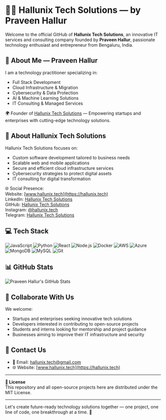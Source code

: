 # 👨‍💻 Hallunix Tech Solutions — by Praveen Hallur

Welcome to the official GitHub of **Hallunix Tech Solutions**, an innovative IT services and consulting company founded by **Praveen Hallur**, passionate technology enthusiast and entrepreneur from Bengaluru, India.

## 🧠 About Me — Praveen Hallur

I am a technology practitioner specializing in:

- Full Stack Development  
- Cloud Infrastructure & Migration  
- Cybersecurity & Data Protection  
- AI & Machine Learning Solutions  
- IT Consulting & Managed Services  

🌍 Founder of [Hallunix Tech Solutions](https://hallunix.tech) — Empowering startups and enterprises with cutting-edge technology solutions.

## 🔧 About Hallunix Tech Solutions

Hallunix Tech Solutions focuses on:

- Custom software development tailored to business needs  
- Scalable web and mobile applications  
- Secure and efficient cloud infrastructure services  
- Cybersecurity strategies to protect digital assets  
- IT consulting for digital transformation

🌐 Social Presence:  
Website: [www.hallunix.tech](https://hallunix.tech)  
LinkedIn: [Hallunix Tech Solutions](https://www.linkedin.com/company/miniprojectbytes/?viewAsMember=true)  
GitHub: [Hallunix Tech Solutions](https://github.com/hallunix-tech)  
Instagram: [@hallunix.tech](https://www.instagram.com/hallunix.tech/)  
Telegram:  [Hallunix Tech Solutions](https://t.me/Hallunix)

## 💻 Tech Stack

![JavaScript](https://img.shields.io/badge/-JavaScript-F7DF1E?style=for-the-badge&logo=javascript&logoColor=black)
![Python](https://img.shields.io/badge/-Python-3776AB?style=for-the-badge&logo=python&logoColor=white)
![React](https://img.shields.io/badge/-React-61DAFB?style=for-the-badge&logo=react&logoColor=black)
![Node.js](https://img.shields.io/badge/-Node.js-339933?style=for-the-badge&logo=node.js&logoColor=white)
![Docker](https://img.shields.io/badge/-Docker-2496ED?style=for-the-badge&logo=docker&logoColor=white)
![AWS](https://img.shields.io/badge/-AWS-232F3E?style=for-the-badge&logo=amazonaws&logoColor=white)
![Azure](https://img.shields.io/badge/-Azure-0078D4?style=for-the-badge&logo=microsoftazure&logoColor=white)
![MongoDB](https://img.shields.io/badge/-MongoDB-47A248?style=for-the-badge&logo=mongodb&logoColor=white)
![MySQL](https://img.shields.io/badge/-MySQL-4479A1?style=for-the-badge&logo=mysql&logoColor=white)
![Git](https://img.shields.io/badge/-Git-F05032?style=for-the-badge&logo=git&logoColor=white)

## 📊 GitHub Stats

![Praveen Hallur's GitHub Stats](https://github-readme-stats.vercel.app/api?username=praveenhallur&show_icons=true&theme=dark)

## 🤝 Collaborate With Us

We welcome:

- Startups and enterprises seeking innovative tech solutions  
- Developers interested in contributing to open-source projects  
- Students and interns looking for mentorship and project guidance  
- Businesses aiming to improve their IT infrastructure and security  

## 📩 Contact Us

- 📧 Email: hallunix.tech@gmail.com  
- 🌐 Website: [www.hallunix.tech](https://hallunix.tech)  

---

**📜 License**  
This repository and all open-source projects here are distributed under the MIT License.

---

Let's create future-ready technology solutions together — one project, one line of code, one breakthrough at a time. 🚀
